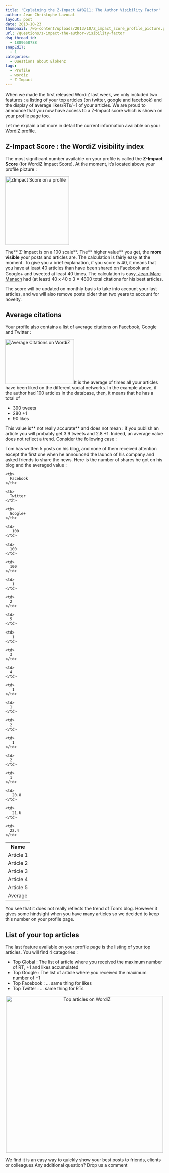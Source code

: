 ```yaml
---
title: 'Explaining the Z-Impact &#8211; The Author Visibility Factor'
author: Jean-Christophe Lavocat
layout: post
date: 2013-10-23
thumbnail: /wp-content/uploads/2013/10/Z_impact_score_profile_picture.png
url: /questions/z-impact-the-author-visibility-factor
dsq_thread_id:
  - 1889658788
snapEdIT:
  - 1
categories:
  - Questions about Elokenz
tags:
  - Profile
  - wordiz
  - Z-Impact
---
```

When we made the first released WordiZ last week, we only included two features : a listing of your top articles (on twitter, google and facebook) and the display of average likes/RTs/+1 of your articles. We are proud to announce that you now have access to a Z-Impact score which is shown on your profile page too.

Let me explain a bit more in detail the current information available on your [WordiZ profile][1].

## Z-Impact Score : the WordiZ visibility index

The most significant number available on your profile is called the **Z-Impact Score** (for WordiZ Impact Score). At the moment, it&#8217;s located above your profile picture :

<img class="aligncenter size-full wp-image-124" alt="ZImpact Score on a profile " src="http://blog.wordiz.it/wp-content/uploads/2013/10/Z_impact_score_profile_picture.png" width="203" height="218" />

The** Z-Impact is on a 100 scale**. The** higher value** you get, the **more visible** your posts and articles are. The calculation is fairly easy at the moment. To give you a brief explanation, if you score is 40, it means that you have at least 40 articles than have been shared on Facebook and Google+ and tweeted at least 40 times. The calculation is easy,<a title="Jean-Marc Manach on WordiZ" href="http://www.wordiz.it/profile/jmmanach/" target="_blank"> Jean-Marc Manach</a> had (at least) 40 x 40 x 3 = 4800 total citations for his best articles.

The score will be updated on monthly basis to take into account your last articles, and we will also remove posts older than two years to account for novelty.

## Average citations

Your profile also contains a list of average citations on Facebook, Google and Twitter :

[<img class="aligncenter size-full wp-image-125" alt="Average Citations on WordiZ" src="http://blog.wordiz.it/wp-content/uploads/2013/10/average_citations.png" width="219" height="142" />][2]It is the average of times all your articles have been liked on the different social networks. In the example above, if the author had 100 articles in the database, then, it means that he has a total of

  * 390 tweets
  * 280 +1
  * 90 likes

This value is** not really accurate** and does not mean : if you publish an article you will probably get 3.9 tweets and 2.8 +1. Indeed, an average value does not reflect a trend. Consider the following case :

Tom has written 5 posts on his blog, and none of them received attention except the first one when he announced the launch of his company and asked friends to share the news. Here is the number of shares he got on his blog and the averaged value :

<table style="width: 90%;" border="0">
  <tr>
    <th>
      Name
    </th>
    
    <th>
      Facebook
    </th>
    
    <th>
      Twitter
    </th>
    
    <th>
      Google+
    </th>
  </tr>
  
  <tr>
    <td>
      Article 1
    </td>
    
    <td>
       100
    </td>
    
    <td>
      100
    </td>
    
    <td>
      100
    </td>
  </tr>
  
  <tr>
    <td>
      Article 2
    </td>
    
    <td>
       1
    </td>
    
    <td>
      2
    </td>
    
    <td>
      5
    </td>
  </tr>
  
  <tr>
    <td>
      Article 3
    </td>
    
    <td>
       1
    </td>
    
    <td>
      3
    </td>
    
    <td>
      4
    </td>
  </tr>
  
  <tr>
    <td>
      Article 4
    </td>
    
    <td>
       1
    </td>
    
    <td>
      1
    </td>
    
    <td>
      2
    </td>
  </tr>
  
  <tr>
    <td>
      Article 5
    </td>
    
    <td>
       1
    </td>
    
    <td>
      2
    </td>
    
    <td>
      1
    </td>
  </tr>
  
  <tr>
    <td>
      Average
    </td>
    
    <td>
       20.8
    </td>
    
    <td>
       21.6
    </td>
    
    <td>
      22.4
    </td>
  </tr>
</table>

You see that it does not really reflects the trend of Tom&#8217;s blog. However it gives some hindsight when you have many articles so we decided to keep this number on your profile page.

## List of your top articles

The last feature available on your profile page is the listing of your top articles. You will find 4 categories :

  * Top Global : The list of article where you received the maximum number of RT, +1 and likes accumulated
  * Top Google : The list of article where you received the maximum number of +1
  * Top Facebook : &#8230; same thing for likes
  * Top Twitter : &#8230; same thing for RTs

<p style="text-align: center;">
  <a href="http://blog.wordiz.it/wp-content/uploads/2013/10/list_top_articles_wordiz.png"><img class="aligncenter  wp-image-130" alt="Top articles on WordiZ" src="http://blog.wordiz.it/wp-content/uploads/2013/10/list_top_articles_wordiz.png" width="500" /></a>
</p>

<p style="text-align: left;">
  We find it is an easy way to quickly show your best posts to friends, clients or colleagues.Any additional question? Drop us a comment
</p>

 [1]: http://www.wordiz.it "WordiZ"
 [2]: http://blog.wordiz.it/wp-content/uploads/2013/10/average_citations.png